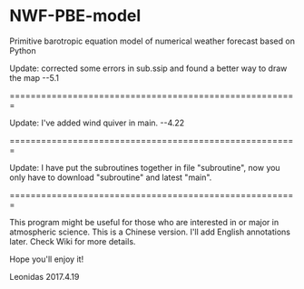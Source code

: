 # NWF-PBE-model
Primitive barotropic equation model of numerical weather forecast based on Python

Update: corrected some errors in sub.ssip and found a better way to draw the map
--5.1

=======================================================

Update: I've added wind quiver in main.
--4.22

=======================================================

Update: I have put the subroutines together in file "subroutine", now you only have to download "subroutine" and latest "main".

=======================================================

This program might be useful for those who are interested in or major in atmospheric science.
This is a Chinese version. I'll add English annotations later. Check Wiki for more details.

Hope you'll enjoy it!

Leonidas
2017.4.19
